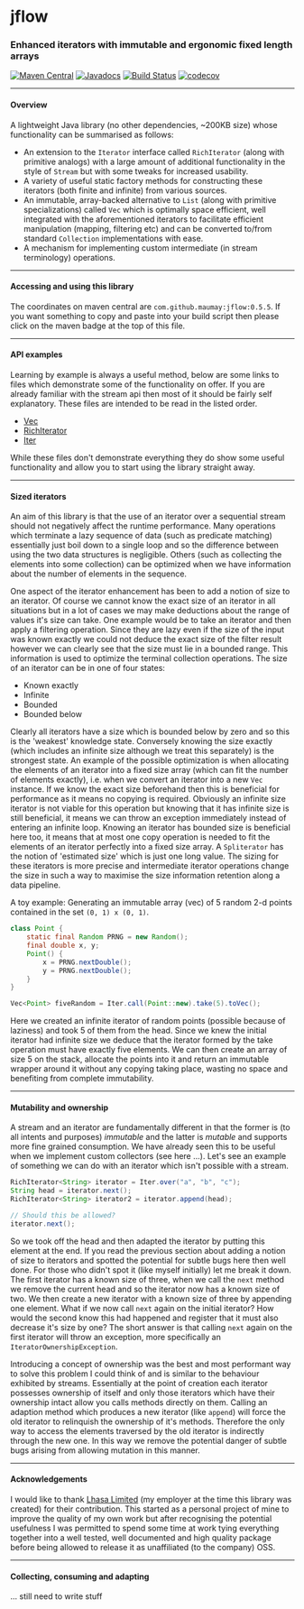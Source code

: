 # jflow
### Enhanced iterators with immutable and ergonomic fixed length arrays

[![Maven Central](https://maven-badges.herokuapp.com/maven-central/com.github.maumay/jflow/badge.svg?color=orange)](https://maven-badges.herokuapp.com/maven-central/com.github.maumay/jflow) [![Javadocs](https://javadoc.io/badge/com.github.maumay/jflow.svg?color=orange)](https://javadoc.io/doc/com.github.maumay/jflow) [![Build Status](https://travis-ci.org/maumay/JFlow.svg?branch=master)](https://travis-ci.org/maumay/JFlow) [![codecov](https://codecov.io/gh/maumay/jflow/branch/master/graph/badge.svg)](https://codecov.io/gh/maumay/jflow)


---
#### Overview
A lightweight Java library (no other dependencies, ~200KB size) whose functionality can be summarised as follows:  

 - An extension to the `Iterator` interface called `RichIterator` (along with primitive analogs) with a large amount of additional functionality in the style of `Stream` but with some tweaks for increased usability. 
 - A variety of useful static factory methods for constructing these iterators (both finite and infinite) from various sources.
 - An immutable, array-backed alternative to `List` (along with primitive specializations) called `Vec` which is optimally space efficient, well integrated with the aforementioned iterators to facilitate efficient manipulation (mapping, filtering etc) and can be converted to/from standard `Collection` implementations with ease.
 - A mechanism for implementing custom intermediate (in stream terminology) operations.


---
#### Accessing and using this library

The coordinates on maven central are `com.github.maumay:jflow:0.5.5`. If you want something to copy and paste into your build script then please click on the maven badge at the top of this file.


---
#### API examples

Learning by example is always a useful method, below are some links to files which demonstrate some of the functionality on offer. If you are already familiar with the stream api then most of it should be fairly self explanatory. These files are intended to be read in the listed order.

 - [Vec](docs/Vec-examples.md)
 - [RichIterator](docs/RichIterator-examples.md)
 - [Iter](docs/Iter-examples.md)

While these files don't demonstrate everything they do show some useful functionality and allow you to start using the library straight away.


---
#### Sized iterators

An aim of this library is that the use of an iterator over a sequential stream should not negatively affect the runtime performance. Many operations which terminate a lazy sequence of data (such as predicate matching) essentially just boil down to a single loop and so the difference between using the two data structures is negligible. Others (such as collecting the elements into some collection) can be optimized when we have information about the number of elements in the sequence.

One aspect of the iterator enhancement has been to add a notion of size to an iterator. Of course we cannot know the exact size of an iterator in all situations but in a lot of cases we may make deductions about the range of values it's size can take. One example would be to take an iterator and then apply a filtering operation. Since they are lazy even if the size of the input was known exactly we could not deduce the exact size of the filter result however we can clearly see that the size must lie in a bounded range. This information is used to optimize the terminal collection operations. The size of an iterator can be in one of four states:
 
 - Known exactly
 - Infinite
 - Bounded
 - Bounded below

Clearly all iterators have a size which is bounded below by zero and so this is the 'weakest' knowledge state. Conversely knowing the size exactly (which includes an infinite size although we treat this separately) is the strongest state. An example of the possible optimization is when allocating the elements of an iterator into a fixed size array (which can fit the number of elements exactly), i.e. when we convert an iterator into a new `Vec` instance. If we know the exact size beforehand then this is beneficial for performance as it means no copying is required. Obviously an infinite size iterator is not viable for this operation but knowing that it has infinite size is still beneficial, it means we can throw an exception immediately instead of entering an infinite loop. Knowing an iterator has bounded size is beneficial here too, it means that at most one copy operation is needed to fit the elements of an iterator perfectly into a fixed size array. A `Spliterator` has the notion of 'estimated size' which is just one long value. The sizing for these iterators is more precise and intermediate iterator operations change the size in such a way to maximise the size information retention along a data pipeline.

A toy example: Generating an immutable array (vec) of 5 random 2-d points contained in the set `(0, 1) x (0, 1)`.
```Java
class Point {
    static final Random PRNG = new Random();
    final double x, y;
    Point() {
        x = PRNG.nextDouble();
        y = PRNG.nextDouble();
    }
}

Vec<Point> fiveRandom = Iter.call(Point::new).take(5).toVec();
```

Here we created an infinite iterator of random points (possible because of laziness) and took 5 of them from the head. Since we knew the initial iterator had infinite size we deduce that the iterator formed by the take operation must have exactly five elements. We can then create an array of size 5 on the stack, allocate the points into it and return an immutable wrapper around it without any copying taking place, wasting no space and benefiting from complete immutability.


---
#### Mutability and ownership

A stream and an iterator are fundamentally different in that the former is (to all intents and purposes) *immutable* and the latter is *mutable* and supports more fine grained consumption. We have already seen this to be useful when we implement custom collectors (see here ...). Let's see an example of something we can do with an iterator which isn't possible with a stream.

```Java
RichIterator<String> iterator = Iter.over("a", "b", "c");
String head = iterator.next();
RichIterator<String> iterator2 = iterator.append(head);

// Should this be allowed?
iterator.next();
```

So we took off the head and then adapted the iterator by putting this element at the end. If you read the previous section about adding a notion of size to iterators and spotted the potential for subtle bugs here then well done. For those who didn't spot it (like myself initially) let me break it down. The first iterator has a known size of three, when we call the `next` method we remove the current head and so the iterator now has a known size of two. We then create a new iterator with a known size of three by appending one element. What if we now call `next` again on the initial iterator? How would the second know this had happened and register that it must also decrease it's size by one? The short answer is that calling `next` again on the first iterator will throw an exception, more specifically an `IteratorOwnershipException`.

Introducing a concept of ownership was the best and most performant way to solve this problem I could think of and is similar to the behaviour exhibited by streams. Essentially at the point of creation each iterator possesses ownership of itself and only those iterators which have their ownership intact allow you calls methods directly on them. Calling an adaption method which produces a new iterator (like `append`) will force the old iterator to relinquish the ownership of it's methods. Therefore the only way to access the elements traversed by the old iterator is indirectly through the new one. In this way we remove the potential danger of subtle bugs arising from allowing mutation in this manner.




---
#### Acknowledgements

I would like to thank [Lhasa Limited](https://www.lhasalimited.org/) (my employer at the time this library was created) for their contribution. This started as a personal project of mine to improve the quality of my own work but after recognising the potential usefulness I was permitted to spend some time at work tying everything together into a well tested, well documented and high quality package before being allowed to release it as unaffiliated (to the company) OSS.


---
#### Collecting, consuming and adapting

... still need to write stuff
